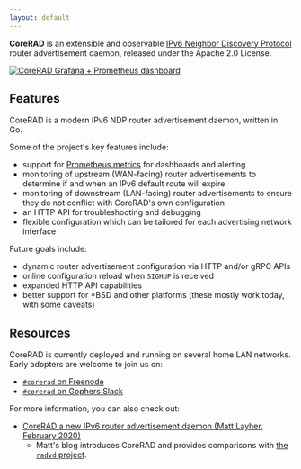 ```yaml
---
layout: default
---
```


**CoreRAD** is an extensible and observable [IPv6 Neighbor Discovery
Protocol](https://en.wikipedia.org/wiki/Neighbor_Discovery_Protocol) router
advertisement daemon, released under the Apache 2.0 License.

[![CoreRAD Grafana + Prometheus dashboard](/img/grafana.png)](/img/grafana.png)

## Features

CoreRAD is a modern IPv6 NDP router advertisement daemon, written in Go.

Some of the project's key features include:

- support for [Prometheus metrics](https://prometheus.io/) for dashboards and
  alerting
- monitoring of upstream (WAN-facing) router advertisements to determine if and when an IPv6
  default route will expire
- monitoring of downstream (LAN-facing) router advertisements to ensure they do
  not conflict with CoreRAD's own configuration
- an HTTP API for troubleshooting and debugging
- flexible configuration which can be tailored for each advertising network
  interface

Future goals include:

- dynamic router advertisement configuration via HTTP and/or gRPC APIs
- online configuration reload when `SIGHUP` is received
- expanded HTTP API capabilities
- better support for *BSD and other platforms (these mostly work today, with
  some caveats)

## Resources

CoreRAD is currently deployed and running on several home LAN networks. Early
adopters are welcome to join us on:

- [`#corerad` on Freenode](https://webchat.freenode.net/)
- [`#corerad` on Gophers Slack](https://invite.slack.golangbridge.org/)

For more information, you can also check out:

- [CoreRAD a new IPv6 router advertisement
  daemon (Matt Layher, February 2020)](https://mdlayher.com/blog/corerad-a-new-ipv6-router-advertisement-daemon/)
  - Matt's blog introduces CoreRAD and provides comparisons with [the `radvd`
    project](https://github.com/reubenhwk/radvd).
